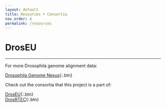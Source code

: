 ```yaml
---
layout: default
title: Resources + Consortia
nav_order: 4
permalink: /resources
---
```

# DrosEU
---

For more Drosophila genome alignment data: <br>

[Drosophila Genome Nexus](https://www.johnpool.net/genomes.html){:.btn} <br>

Check out the consortia that this project is a part of: <br>

[DrosEU](droseu.net){:.btn} <br>
[DrosRTEC](https://web.sas.upenn.edu/paul-schmidt-lab/dros-rtec/){:.btn}
